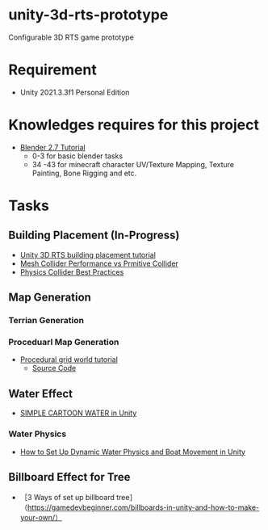 # unity-3d-rts-prototype
Configurable 3D RTS game prototype

# Requirement
  - Unity 2021.3.3f1 Personal Edition
  
# Knowledges requires for this project
  - [Blender 2.7 Tutorial](https://www.youtube.com/watch?v=lY6KPrc4uMw&list=PLda3VoSoc_TR7X7wfblBGiRz-bvhKpGkS)
      - 0-3 for basic blender tasks
      - 34 -43 for minecraft character UV/Texture Mapping, Texture Painting, Bone Rigging and etc.

# Tasks
## Building Placement (In-Progress)
  - [Unity 3D RTS building placement tutorial](https://www.youtube.com/watch?v=DqifRg9FecQ&t=360s)
  - [Mesh Collider Performance vs Prmitive Collider](https://forum.unity.com/threads/mesh-collider-performance-vs-primitive.532168/)
  - [Physics Collider Best Practices](https://learn.unity.com/tutorial/physics-best-practices#)
## Map Generation
### Terrian Generation
### Proceduarl Map Generation
  - [Procedural grid world tutorial](https://www.youtube.com/watch?v=DBjd7NHMgOE&list=PLJjxg7h3d8Onat_Z_KNUBCpcuHX0YIdb4)
      - [Source Code](https://github.com/IndividualKex/ProceduralGrid/)
## Water Effect
  - [SIMPLE CARTOON WATER in Unity](https://www.youtube.com/watch?v=Vg0L9aCRWPE)
  
### Water Physics
  - [How to Set Up Dynamic Water Physics and Boat Movement in Unity](https://www.youtube.com/watch?v=eL_zHQEju8s)
## Billboard Effect for Tree
  - ［3 Ways of set up billboard tree］（https://gamedevbeginner.com/billboards-in-unity-and-how-to-make-your-own/）
  
